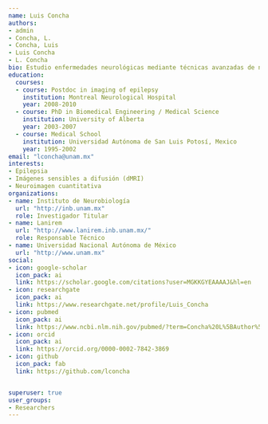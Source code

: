 ```yaml
---
name: Luis Concha
authors:
- admin
- Concha, L.
- Concha, Luis
- Luis Concha
- L. Concha
bio: Estudio enfermedades neurológicas mediante técnicas avanzadas de neuroimagen por resonancia magnética.
education:
  courses:
  - course: Postdoc in imaging of epilepsy
    institution: Montreal Neurological Hospital
    year: 2008-2010
  - course: PhD in Biomedical Engineering / Medical Science
    institution: University of Alberta
    year: 2003-2007
  - course: Medical School
    institution: Universidad Autónoma de San Luis Potosí, Mexico
    year: 1995-2002
email: "lconcha@unam.mx"
interests:
- Epilepsia
- Imágenes sensibles a difusión (dMRI)
- Neuroimagen cuantitativa
organizations:
- name: Instituto de Neurobiología
  url: "http://inb.unam.mx"
  role: Investigador Titular
- name: Lanirem
  url: "http://www.lanirem.inb.unam.mx/"
  role: Responsable Técnico
- name: Universidad Nacional Autónoma de México
  url: "http://www.unam.mx"
social:
- icon: google-scholar
  icon_pack: ai
  link: https://scholar.google.com/citations?user=MGKKGYEAAAAJ&hl=en
- icon: researchgate
  icon_pack: ai
  link: https://www.researchgate.net/profile/Luis_Concha
- icon: pubmed
  icon_pack: ai
  link: https://www.ncbi.nlm.nih.gov/pubmed/?term=Concha%20L%5BAuthor%5D&cauthor=true&cauthor_uid=24051366
- icon: orcid
  icon_pack: ai
  link: https://orcid.org/0000-0002-7842-3869
- icon: github
  icon_pack: fab
  link: https://github.com/lconcha


superuser: true
user_groups:
- Researchers
---
```


